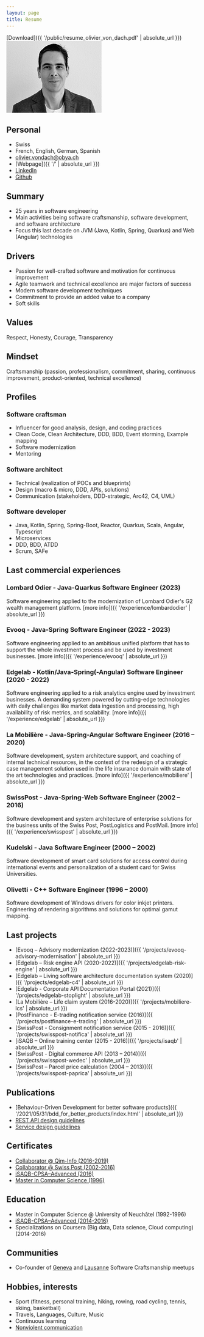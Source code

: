 ```yaml
---
layout: page
title: Resume
---
```

[Download]({{ '/public/resume_olivier_von_dach.pdf' | absolute_url }})
![](/public/images/IMG_20201228_140658_w250_bw.jpg)
## Personal
* Swiss
* French, English, German, Spanish
* olivier.vondach@obya.ch
* [Webpage]({{ '/' | absolute_url }})
* [LinkedIn](https://www.linkedin.com/in/vondacho)
* [Github](https://github.com/vondacho)

## Summary
* 25 years in software engineering
* Main activities being software craftsmanship, software development, and software architecture
* Focus this last decade on JVM (Java, Kotlin, Spring, Quarkus) and Web (Angular) technologies

## Drivers
* Passion for well-crafted software and motivation for continuous improvement
* Agile teamwork and technical excellence are major factors of success
* Modern software development techniques
* Commitment to provide an added value to a company
* Soft skills

## Values
Respect, Honesty, Courage, Transparency

## Mindset
Craftsmanship (passion, professionalism, commitment, sharing, continuous improvement, product-oriented, technical excellence)

## Profiles

### Software craftsman
* Influencer for good analysis, design, and coding practices
* Clean Code, Clean Architecture, DDD, BDD, Event storming, Example mapping
* Software modernization
* Mentoring

### Software architect
* Technical (realization of POCs and blueprints)
* Design (macro & micro, DDD, APIs, solutions)
* Communication (stakeholders, DDD-strategic, Arc42, C4, UML)

### Software developer
* Java, Kotlin, Spring, Spring-Boot, Reactor, Quarkus, Scala, Angular, Typescript
* Microservices
* DDD, BDD, ATDD
* Scrum, SAFe

## Last commercial experiences

### Lombard Odier - Java-Quarkus Software Engineer (2023)
Software engineering applied to the modernization of Lombard Odier's G2 wealth management platform. [more info]({{ '/experience/lombardodier' | absolute_url }})

### Evooq - Java-Spring Software Engineer (2022 - 2023)
Software engineering applied to an ambitious unified platform that has to support the whole investment process and be used by investment businesses. [more info]({{ '/experience/evooq' | absolute_url }})

### Edgelab - Kotlin/Java-Spring(-Angular) Software Engineer (2020 - 2022)
Software engineering applied to a risk analytics engine used by investment businesses. A demanding system powered by cutting-edge technologies with daily challenges like market data ingestion and processing, high availability of risk metrics, and scalability. [more info]({{ '/experience/edgelab' | absolute_url }})

### La Mobilière - Java-Spring-Angular Software Engineer (2016 – 2020)
Software development, system architecture support, and coaching of internal technical resources, in the context of the redesign of a strategic case management solution used in the life insurance domain with state of the art technologies and practices. [more info]({{ '/experience/mobiliere' | absolute_url }})

### SwissPost - Java-Spring-Web Software Engineer (2002 – 2016)
Software development and system architecture of enterprise solutions for the business units of the Swiss Post, PostLogistics and PostMail. [more info]({{ '/experience/swisspost' | absolute_url }})

### Kudelski - Java Software Engineer (2000 – 2002)
Software development of smart card solutions for access control during international events and personalization of a student card for Swiss Universities.

### Olivetti - C++ Software Engineer (1996 – 2000)
Software development of Windows drivers for color inkjet printers. Engineering of rendering algorithms and solutions for optimal gamut mapping.

## Last projects
* [Evooq – Advisory modernization (2022-2023)]({{ '/projects/evooq-advisory-modernisation' | absolute_url }})
* [Edgelab – Risk engine API (2020-2022)]({{ '/projects/edgelab-risk-engine' | absolute_url }})
* [Edgelab – Living software architecture documentation system (2020)]({{ '/projects/edgelab-c4' | absolute_url }})
* [Edgelab - Corporate API Documentation Portal (2021)]({{ '/projects/edgelab-stoplight' | absolute_url }})
* [La Mobilière – Life claim system (2016-2020)]({{ '/projects/mobiliere-lcs' | absolute_url }})
* [PostFinance - E-trading notification service (2016)]({{ '/projects/postfinance-e-trading' | absolute_url }})
* [SwissPost - Consignment notification service (2015 - 2016)]({{ '/projects/swisspost-notifica' | absolute_url }})
* [iSAQB – Online training center (2015 - 2016)]({{ '/projects/isaqb' | absolute_url }})
* [SwissPost - Digital commerce API (2013 – 2014)]({{ '/projects/swisspost-wedec' | absolute_url }})
* [SwissPost – Parcel price calculation (2004 – 2013)]({{ '/projects/swisspost-paprica' | absolute_url }})

## Publications
* [Behaviour-Driven Development for better software products]({{ '/2021/05/31/bdd_for_better_products/index.html' | absolute_url }})
* [REST API design guidelines](https://vondacho.github.io/arch-api-design-guidelines)
* [Service design guidelines](https://vondacho.github.io/arch-service-design-guidelines)

## Certificates
* [Collaborator @ Qim-Info (2016-2019)](https://bit.ly/3g2wad4)
* [Collaborator @ Swiss Post (2002-2016)](https://bit.ly/3mCBqFm)
* [iSAQB-CPSA–Advanced (2016)](https://bit.ly/2PKFuYh)
* [Master in Computer Science (1996)](https://bit.ly/3t9mrFx)

## Education
* Master in Computer Science @ University of Neuchâtel (1992-1996)
* [iSAQB-CPSA–Advanced (2014-2016)](https://www.isaqb.org/certifications/cpsa-certifications/cpsa-advanced-level/)
* Specializations on Coursera (Big data, Data science, Cloud computing) (2014-2016)

## Communities
* Co-founder of [Geneva](https://www.meetup.com/fr-FR/Geneva-software-Craftsmanship/) and [Lausanne](https://www.meetup.com/fr-FR/Lausanne-Software-Craftsmanship-Meetup-Group) Software Craftsmanship meetups

## Hobbies, interests
* Sport (fitness, personal training, hiking, rowing, road cycling, tennis, skiing, basketball)
* Travels, Languages, Culture, Music
* Continuous learning
* [Nonviolent communication](https://en.wikipedia.org/wiki/Nonviolent_Communication)
